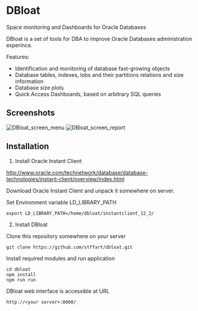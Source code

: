 # DBloat
Space monitoring and Dashboards for Oracle Databases

DBloat is a set of tools for DBA to improve Oracle Databases administration experince.

Features:
- Identification and monitoring of database fast-growing objects
- Database tables, indexes, lobs and their partitions relations and size information
- Database size plots
- Quick Access Dashboards, based on arbitrary SQL queries


## Screenshots
![DBloat_screen_menu](https://image.ibb.co/kQot9c/DBloat1.jpg)
![DBloat_screen_report](https://image.ibb.co/cVcmUc/DBloat2.jpg)


## Installation

1. Install Oracle Instant Client

http://www.oracle.com/technetwork/database/database-technologies/instant-client/overview/index.html

Download Oracle Instant Client and unpack it somewhere on server.

Set Environment variable LD_LIBRARY_PATH
```
export LD_LIBRARY_PATH=/home/dbloat/instantclient_12_2/
```

2. Install DBloat

Clone this repository somewhere on your server
```
git clone https://github.com/stffart/dbloat.git
```
Install required modules and run application
```
cd dbloat
npm install
npm run run
```
DBloat web interface is accessible at URL
```
http://<your server>:8060/
```


